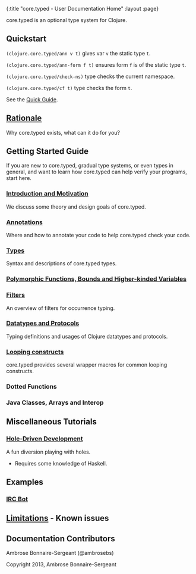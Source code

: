 {:title "core.typed - User Documentation Home"
 :layout :page}

core.typed is an optional type system for Clojure.

## Quickstart

`(clojure.core.typed/ann v t)` gives var `v` the static type `t`.

`(clojure.core.typed/ann-form f t)` ensures form `f` is of the static type `t`.

`(clojure.core.typed/check-ns)` type checks the current namespace.

`(clojure.core.typed/cf t)` type checks the form `t`.

See the [Quick Guide](quick_guide.html).

## [Rationale](rationale.html)

Why core.typed exists, what can it do for you?

## Getting Started Guide

If you are new to core.typed, gradual type systems, or even types in general, and want to learn how
core.typed can help verify your programs, start here.

### [Introduction and Motivation](start/introduction_and_motivation.html)

We discuss some theory and design goals of core.typed.

### [Annotations](start/annotations.html)

Where and how to annotate your code to help core.typed check your code.

### [Types](types.html)

Syntax and descriptions of core.typed types.

### [Polymorphic Functions, Bounds and Higher-kinded Variables](poly_fn.html)

### [Filters](filters.html)

An overview of filters for occurrence typing.

### [Datatypes and Protocols](mm_protocol_datatypes.html)

Typing definitions and usages of Clojure datatypes and protocols.

### [Looping constructs](loops.html)

core.typed provides several wrapper macros for common looping constructs.

### Dotted Functions
### Java Classes, Arrays and Interop

## Miscellaneous Tutorials

### [Hole-Driven Development](https://github.com/clojure/core.typed/blob/master/src/test/clojure/clojure/core/typed/test/hole.clj)

A fun diversion playing with holes.
- Requires some knowledge of Haskell.

## Examples

### [IRC Bot](https://github.com/frenchy64/Parjer)

## [Limitations](limitations.html) - Known issues

## Documentation Contributors

Ambrose Bonnaire-Sergeant (@ambrosebs)

Copyright 2013, Ambrose Bonnaire-Sergeant

